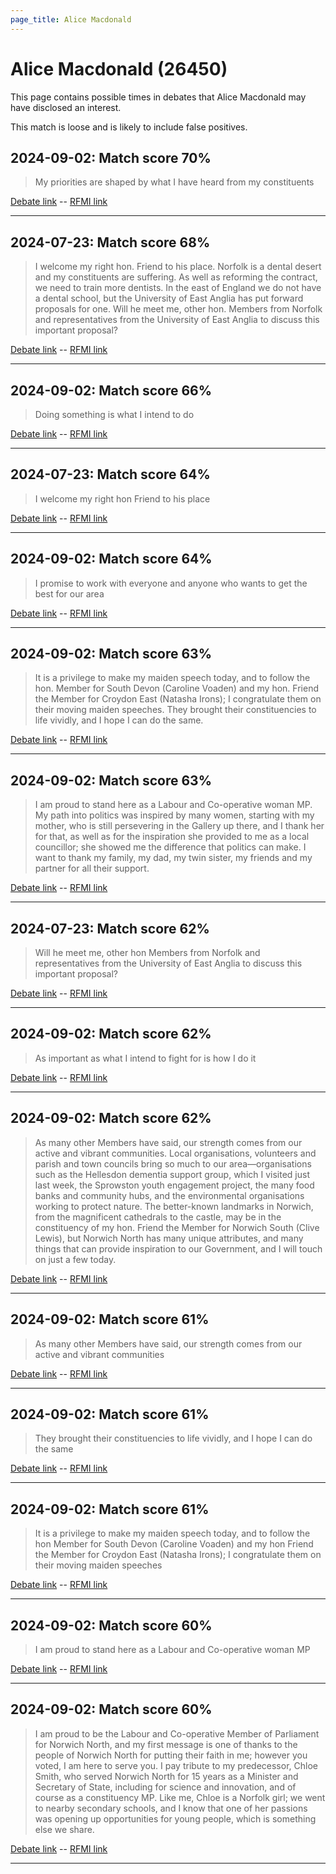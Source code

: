 ```yaml
---
page_title: Alice Macdonald
---
```


# Alice Macdonald  (26450)

This page contains possible times in debates that Alice Macdonald may have disclosed an interest.

This match is loose and is likely to include false positives. 



## 2024-09-02: Match score 70%

>My priorities are shaped by what I have heard from my constituents

[Debate link](https://www.theyworkforyou.com/debates/?id=2024-09-02a.117.1)  --  [RFMI link](https://www.theyworkforyou.com/mp/26450/register)


---



## 2024-07-23: Match score 68%

>I welcome my right hon. Friend to his place. Norfolk is a dental desert and my constituents are suffering. As well as reforming the contract, we need to train more dentists. In the east of England we do not have a dental school, but the University of East Anglia has put forward proposals for one. Will he meet me, other hon. Members from Norfolk and representatives from the University of East Anglia to discuss this important proposal?

[Debate link](https://www.theyworkforyou.com/debates/?id=2024-07-23d.506.0)  --  [RFMI link](https://www.theyworkforyou.com/mp/26450/register)


---



## 2024-09-02: Match score 66%

>Doing something is what I intend to do

[Debate link](https://www.theyworkforyou.com/debates/?id=2024-09-02a.117.1)  --  [RFMI link](https://www.theyworkforyou.com/mp/26450/register)


---



## 2024-07-23: Match score 64%

>I welcome my right hon Friend to his place

[Debate link](https://www.theyworkforyou.com/debates/?id=2024-07-23d.506.0)  --  [RFMI link](https://www.theyworkforyou.com/mp/26450/register)


---



## 2024-09-02: Match score 64%

>I promise to work with everyone and anyone who wants to get the best for our area

[Debate link](https://www.theyworkforyou.com/debates/?id=2024-09-02a.117.1)  --  [RFMI link](https://www.theyworkforyou.com/mp/26450/register)


---



## 2024-09-02: Match score 63%

>It is a privilege to make my maiden speech today, and to follow the hon. Member for South Devon (Caroline Voaden) and my hon. Friend the Member for Croydon East (Natasha Irons); I congratulate them on their moving maiden speeches. They brought their constituencies to life vividly, and I hope I can do the same.

[Debate link](https://www.theyworkforyou.com/debates/?id=2024-09-02a.117.1)  --  [RFMI link](https://www.theyworkforyou.com/mp/26450/register)


---



## 2024-09-02: Match score 63%

>I am proud to stand here as a Labour and Co-operative woman MP. My path into politics was inspired by many women, starting with my mother, who is still persevering in the Gallery up there, and I thank her for that, as well as for the inspiration she provided to me as a local councillor; she showed me the difference that politics can make. I want to thank my family, my dad, my twin sister, my friends and my partner for all their support.

[Debate link](https://www.theyworkforyou.com/debates/?id=2024-09-02a.117.1)  --  [RFMI link](https://www.theyworkforyou.com/mp/26450/register)


---



## 2024-07-23: Match score 62%

>Will he meet me, other hon Members from Norfolk and representatives from the University of East Anglia to discuss this important proposal?

[Debate link](https://www.theyworkforyou.com/debates/?id=2024-07-23d.506.0)  --  [RFMI link](https://www.theyworkforyou.com/mp/26450/register)


---



## 2024-09-02: Match score 62%

>As important as what I intend to fight for is how I do it

[Debate link](https://www.theyworkforyou.com/debates/?id=2024-09-02a.117.1)  --  [RFMI link](https://www.theyworkforyou.com/mp/26450/register)


---



## 2024-09-02: Match score 62%

>As many other Members have said, our strength comes from our active and vibrant communities. Local organisations, volunteers and parish and town councils bring so much to our area—organisations such as the Hellesdon dementia support group, which I visited just last week, the Sprowston youth engagement project, the many food banks and community hubs, and the environmental organisations working to protect nature. The better-known landmarks in Norwich, from the magnificent cathedrals to the castle, may be in the constituency of my hon. Friend the Member for Norwich South (Clive Lewis), but Norwich North has many unique attributes, and many things that can provide inspiration to our Government, and I will touch on just a few today.

[Debate link](https://www.theyworkforyou.com/debates/?id=2024-09-02a.117.1)  --  [RFMI link](https://www.theyworkforyou.com/mp/26450/register)


---



## 2024-09-02: Match score 61%

>As many other Members have said, our strength comes from our active and vibrant communities

[Debate link](https://www.theyworkforyou.com/debates/?id=2024-09-02a.117.1)  --  [RFMI link](https://www.theyworkforyou.com/mp/26450/register)


---



## 2024-09-02: Match score 61%

>They brought their constituencies to life vividly, and I hope I can do the same

[Debate link](https://www.theyworkforyou.com/debates/?id=2024-09-02a.117.1)  --  [RFMI link](https://www.theyworkforyou.com/mp/26450/register)


---



## 2024-09-02: Match score 61%

>It is a privilege to make my maiden speech today, and to follow the hon Member for South Devon (Caroline Voaden) and my hon Friend the Member for Croydon East (Natasha Irons); I congratulate them on their moving maiden speeches

[Debate link](https://www.theyworkforyou.com/debates/?id=2024-09-02a.117.1)  --  [RFMI link](https://www.theyworkforyou.com/mp/26450/register)


---



## 2024-09-02: Match score 60%

>I am proud to stand here as a Labour and Co-operative woman MP

[Debate link](https://www.theyworkforyou.com/debates/?id=2024-09-02a.117.1)  --  [RFMI link](https://www.theyworkforyou.com/mp/26450/register)


---



## 2024-09-02: Match score 60%

>I am proud to be the Labour and Co-operative Member of Parliament for Norwich North, and my first message is one of thanks to the people of Norwich North for  putting their faith in me; however you voted, I am here to serve you. I pay tribute to my predecessor, Chloe Smith, who served Norwich North for 15 years as a Minister and Secretary of State, including for science and innovation, and of course as a constituency MP. Like me, Chloe is a Norfolk girl; we went to nearby secondary schools, and I know that one of her passions was opening up opportunities for young people, which is something else we share.

[Debate link](https://www.theyworkforyou.com/debates/?id=2024-09-02a.117.1)  --  [RFMI link](https://www.theyworkforyou.com/mp/26450/register)


---

